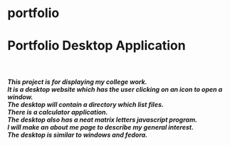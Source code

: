 # portfolio
<h1> Portfolio Desktop Application </h1>
<br>

<h5> <p>This project is for displaying my college work. <br>
	 It is a desktop website which has the user clicking on an icon to open a window. <br>
	 The desktop will contain a directory which list files. <br>
	 There is a calculator application. <br>
	 The desktop also has a neat matrix letters javascript program. <br>
	 I will make an about me page to describe my general interest. <br>
	 The desktop is similar to windows and fedora. <br>
<br> </p> </h5>
